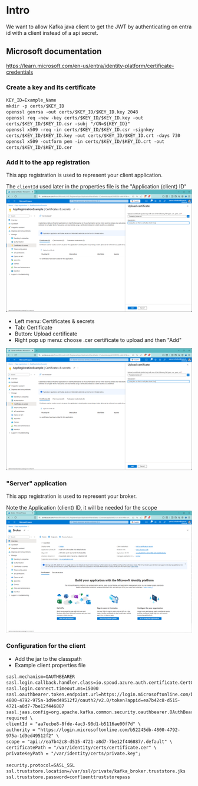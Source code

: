 # Intro

We want to allow Kafka java client to get the JWT by authenticating on entra id with a client instead of a api secret.

## Microsoft documentation

https://learn.microsoft.com/en-us/entra/identity-platform/certificate-credentials

### Create a key and its certificate

```
KEY_ID=Example_Name
mkdir -p certs/$KEY_ID
openssl genrsa -out certs/$KEY_ID/$KEY_ID.key 2048
openssl req -new -key certs/$KEY_ID/$KEY_ID.key -out certs/$KEY_ID/$KEY_ID.csr -subj "/CN=${KEY_ID}"
openssl x509 -req -in certs/$KEY_ID/$KEY_ID.csr -signkey certs/$KEY_ID/$KEY_ID.key -out certs/$KEY_ID/$KEY_ID.crt -days 730
openssl x509 -outform pem -in certs/$KEY_ID/$KEY_ID.crt -out certs/$KEY_ID/$KEY_ID.cer
```

### Add it to the app registration

This app registration is used to represent your client application.

The `clientId` used later in the properties file is the "Application (client) ID"
![Client application](documentation/img/Entra_how-to-add-certificate-upload.png "Client application")

* Left menu: Certificates & secrets
* Tab: Certificate
* Button: Upload certificate
* Right pop up menu: choose .cer certificate to upload and then "Add"

![Add certificate to EntraID](documentation/img/Entra_how-to-add-certificate-upload.png "Add certificate")

### "Server" application

This app registration is used to represent your broker.

Note the Application (client) ID, it will be needed for the scope
![Broker app registration ](documentation/img/Entra_broker-with-exposed-API.png)

### Configuration for the client

* Add the jar to the classpath
* Example client.properties file

```
sasl.mechanism=OAUTHBEARER
sasl.login.callback.handler.class=io.spoud.azure.auth.certificate.CertOAuthBearerLoginCallbackHandler
sasl.login.connect.timeout.ms=15000
sasl.oauthbearer.token.endpoint.url=https://login.microsoftonline.com/b52245db-4800-4792-975a-1d9ed49512f2/oauth2/v2.0/token?appid=ea7b42c8-d515-4721-a8d7-7be12f446887
sasl.jaas.config=org.apache.kafka.common.security.oauthbearer.OAuthBearerLoginModule required \
clientId = "aa7ecbe8-8fde-4ac3-98d1-b5116ae00f7d" \
authority = "https://login.microsoftonline.com/b52245db-4800-4792-975a-1d9ed49512f2" \
scope = "api://ea7b42c8-d515-4721-a8d7-7be12f446887/.default" \
certificatePath = "/var/identity/certs/certificate.cer" \
privateKeyPath = "/var/identity/certs/private.key";

security.protocol=SASL_SSL
ssl.truststore.location=/var/ssl/private/kafka_broker.truststore.jks
ssl.truststore.password=confluenttruststorepass
```